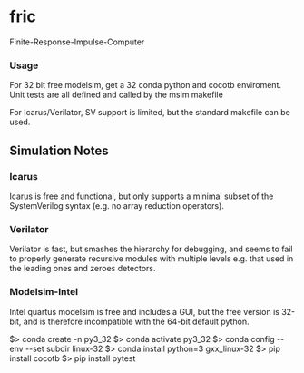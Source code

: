 # fric
Finite-Response-Impulse-Computer

### Usage
For 32 bit free modelsim, get a 32 conda python and cocotb enviroment. Unit tests are all defined and called by the msim makefile

For Icarus/Verilator, SV support is limited, but the standard makefile can be used.

## Simulation Notes

### Icarus
Icarus is free and functional, but only supports a minimal subset of the SystemVerilog syntax (e.g. no array reduction operators).

### Verilator
Verilator is fast, but smashes the hierarchy for debugging, and seems to fail to properly generate recursive modules with multiple levels e.g. that used in the leading ones and zeroes detectors.

### Modelsim-Intel
Intel quartus modelsim is free and includes a GUI, but the free version is 32-bit, and is therefore incompatible with the 64-bit default python.

$> conda create -n py3_32
$> conda activate py3_32
$> conda config --env --set subdir linux-32
$> conda install python=3 gxx_linux-32
$> pip install cocotb
$> pip install pytest
